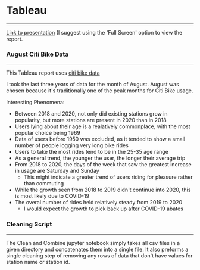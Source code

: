 # Tableau
***

[Link to presentation](https://public.tableau.com/views/CitiBike_16046784681780/AugustAnalysis2018-2020?:language=en&:display_count=y&publish=yes&:origin=viz_share_link) (I suggest using the 'Full Screen' option to view the report.

### August Citi Bike Data
***

This Tableau report uses [citi bike data](https://www.citibikenyc.com/system-data)

I took the last three years of data for the month of August. August was chosen because it's traditionally one of the peak months for Citi Bike usage.
<br>

Interesting Phenomena:
* Between 2018 and 2020, not only did existing stations grow in popularity, but more stations are present in 2020 than in 2018
* Users lying about their age is a realatively commonplace, with the most popular choice being 1969
* Data of users before 1950 was excluded, as it tended to show a small number of people logging very long bike rides
* Users to take the most rides tend to be in the 25-35 age range
* As a general trend, the younger the user, the longer their average trip
* From 2018 to 2020, the days of the week that saw the greatest increase in usage are Saturday and Sunday
  * This might indicate a greater trend of users riding for pleasure rather than commuting
* While the growth seen from 2018 to 2019 didn't continue into 2020, this is most likely due to COVID-19
* The overal number of rides held relatively steady from 2019 to 2020
  * I would expect the growth to pick back up after COVID-19 abates


### Cleaning Script
***
The Clean and Combine jupyter notebook simply takes all csv files in a given directory and concatenates them into a single file.
It also preforms a single cleaning step of removing any rows of data that don't have values for station name or station id.
